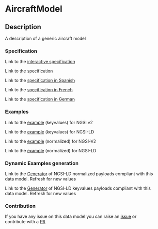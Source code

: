 # AircraftModel

## Description 

A description of a generic aircraft model
### Specification

Link to the [interactive specification](https://swagger.lab.fiware.org/?url=https://smart-data-models.github.io/dataModel.Aeronautics/AircraftModel/swagger.yaml)

Link to the [specification](https://smart-data-models.github.io/dataModel.Aeronautics/AircraftModel/doc/spec.md)

Link to the [specification in Spanish](https://smart-data-models.github.io/dataModel.Aeronautics/AircraftModel/doc/spec_ES.md)

Link to the [specification in French](https://smart-data-models.github.io/dataModel.Aeronautics/AircraftModel/doc/spec_FR.md)

Link to the [specification in German](https://smart-data-models.github.io/dataModel.Aeronautics/AircraftModel/doc/spec_DE.md)
### Examples

Link to the [example](https://smart-data-models.github.io/dataModel.Aeronautics/AircraftModel/examples/example.json) (keyvalues) for NGSI v2

Link to the [example](https://smart-data-models.github.io/dataModel.Aeronautics/AircraftModel/examples/example.jsonld) (keyvalues) for NGSI-LD

Link to the [example](https://smart-data-models.github.io/dataModel.Aeronautics/AircraftModel/examples/example-normalized.json) (normalized) for NGSI-V2

Link to the [example](https://smart-data-models.github.io/dataModel.Aeronautics/AircraftModel/examples/example-normalized.jsonld) (normalized) for NGSI-LD
### Dynamic Examples generation

Link to the [Generator](https://smartdatamodels.org/extra/ngsi-ld_generator_v0.92.php?schemaUrl=https://raw.githubusercontent.com/smart-data-models/dataModel.Aeronautics/master/AircraftModel/schema.json&email=info@smartdatamodels.org) of NGSI-LD normalized payloads compliant with this data model. Refresh for new values

Link to the [Generator](https://smartdatamodels.org/extra/ngsi-ld_generator_keyvalues_v0.92.php?schemaUrl=https://raw.githubusercontent.com/smart-data-models/dataModel.Aeronautics/master/AircraftModel/schema.json&email=info@smartdatamodels.org) of NGSI-LD keyvalues payloads compliant with this data model. Refresh for new values
### Contribution

 If you have any issue on this data model you can raise an [issue](https://github.com/smart-data-models/dataModel.Aeronautics/issues)  or contribute with a [PR](https://github.com/smart-data-models/dataModel.Aeronautics/pulls)